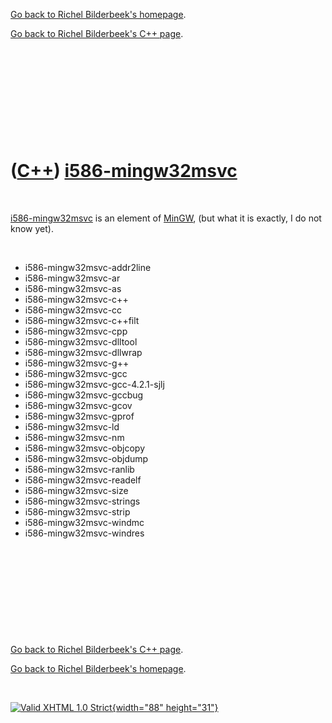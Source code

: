 [Go back to Richel Bilderbeek's homepage](index.htm).

[Go back to Richel Bilderbeek's C++ page](Cpp.htm).

 

 

 

 

 

([C++](Cpp.htm)) [i586-mingw32msvc](CppI586-mingw32msvc.htm)
============================================================

 

[i586-mingw32msvc](CppI586-mingw32msvc.htm) is an element of
[MinGW](CppMinGw.htm), (but what it is exactly, I do not know yet).

 

-   i586-mingw32msvc-addr2line
-   i586-mingw32msvc-ar
-   i586-mingw32msvc-as
-   i586-mingw32msvc-c++
-   i586-mingw32msvc-cc
-   i586-mingw32msvc-c++filt
-   i586-mingw32msvc-cpp
-   i586-mingw32msvc-dlltool
-   i586-mingw32msvc-dllwrap
-   i586-mingw32msvc-g++
-   i586-mingw32msvc-gcc
-   i586-mingw32msvc-gcc-4.2.1-sjlj
-   i586-mingw32msvc-gccbug
-   i586-mingw32msvc-gcov
-   i586-mingw32msvc-gprof
-   i586-mingw32msvc-ld
-   i586-mingw32msvc-nm
-   i586-mingw32msvc-objcopy
-   i586-mingw32msvc-objdump
-   i586-mingw32msvc-ranlib
-   i586-mingw32msvc-readelf
-   i586-mingw32msvc-size
-   i586-mingw32msvc-strings
-   i586-mingw32msvc-strip
-   i586-mingw32msvc-windmc
-   i586-mingw32msvc-windres

 

 

 

 

 

[Go back to Richel Bilderbeek's C++ page](Cpp.htm).

[Go back to Richel Bilderbeek's homepage](index.htm).

 

[![Valid XHTML 1.0 Strict](valid-xhtml10.png){width="88"
height="31"}](http://validator.w3.org/check?uri=referer)

